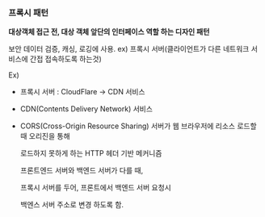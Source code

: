 ### 프록시 패턴

**대상객체 접근 전, 대상 객체 앞단의 인터페이스 역할 하는 디자인 패턴**

보안 데이터 검증, 캐싱, 로깅에 사용.
ex) 프록시 서버(클라이언트가 다른 네트워크 서비스에 간접 접속하도록 하는것)

Ex)
- 프록시 서버 : CloudFlare -> CDN 서비스
- CDN(Contents Delivery Network) 서비스
- CORS(Cross-Origin Resource Sharing)
  서버가 웹 브라우저에 리소스 로드할때 오리진을 통해
  
  로드하지 못하게 하는 HTTP 헤더 기반 메커니즘
  
  프론트엔드 서버와 백엔드 서버가 다를 때,
  
  프록시 서버를 두어, 프론트에서 백엔드 서버 요청시
  
  백엔스 서버 주소로 변경 하도록 함.
